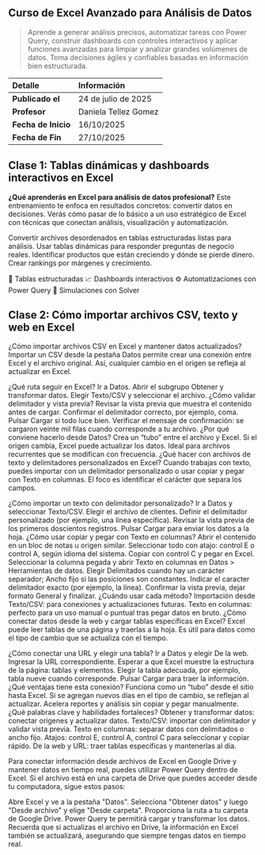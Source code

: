 ## Curso de Excel Avanzado para Análisis de Datos
> Aprende a generar análisis precisos, automatizar tareas con Power Query, construir dashboards con controles interactivos y aplicar funciones avanzadas para limpiar y analizar grandes volúmenes de datos. Toma decisiones ágiles y confiables basadas en información bien estructurada.

| Detalle | Información |
| :--- | :--- |
| **Publicado el** | 24 de julio de 2025 |
| **Profesor** | Daniela Tellez Gomez |
| **Fecha de Inicio** | 16/10/2025 |
| **Fecha de Fin** | 27/10/2025 |


## Clase 1: Tablas dinámicas y dashboards interactivos en Excel

**¿Qué aprenderás en Excel para análisis de datos profesional?**
Este entrenamiento te enfoca en resultados concretos: convertir datos en decisiones. Verás cómo pasar de lo básico a un uso estratégico de Excel con técnicas que conectan análisis, visualización y automatización.

Convertir archivos desordenados en tablas estructuradas listas para análisis.
Usar tablas dinámicas para responder preguntas de negocio reales.
Identificar productos que están creciendo y dónde se pierde dinero.
Crear rankings por márgenes y crecimiento.


🧩 Tablas estructuradas
📈 Dashboards interactivos
⚙️ Automatizaciones con Power Query
🧠 Simulaciones con Solver



## Clase 2: Cómo importar archivos CSV, texto y web en Excel

¿Cómo importar archivos CSV en Excel y mantener datos actualizados?
Importar un CSV desde la pestaña Datos permite crear una conexión entre Excel y el archivo original. Así, cualquier cambio en el origen se refleja al actualizar en Excel.

¿Qué ruta seguir en Excel?
Ir a Datos.
Abrir el subgrupo Obtener y transformar datos.
Elegir Texto/CSV y seleccionar el archivo.
¿Cómo validar delimitador y vista previa?
Revisar la vista previa que muestra el contenido antes de cargar.
Confirmar el delimitador correcto, por ejemplo, coma.
Pulsar Cargar si todo luce bien.
Verificar el mensaje de confirmación: se cargaron veinte mil filas cuando corresponde a tu archivo.
¿Por qué conviene hacerlo desde Datos?
Crea un “tubo” entre el archivo y Excel.
Si el origen cambia, Excel puede actualizar los datos.
Ideal para archivos recurrentes que se modifican con frecuencia.
¿Qué hacer con archivos de texto y delimitadores personalizados en Excel?
Cuando trabajas con texto, puedes importar con un delimitador personalizado o usar copiar y pegar con Texto en columnas. El foco es identificar el carácter que separa los campos.

¿Cómo importar un texto con delimitador personalizado?
Ir a Datos y seleccionar Texto/CSV.
Elegir el archivo de clientes.
Definir el delimitador personalizado (por ejemplo, una línea específica).
Revisar la vista previa de los primeros doscientos registros.
Pulsar Cargar para enviar los datos a la hoja.
¿Cómo usar copiar y pegar con Texto en columnas?
Abrir el contenido en un bloc de notas u origen similar.
Seleccionar todo con atajo: control E o control A, según idioma del sistema.
Copiar con control C y pegar en Excel.
Seleccionar la columna pegada y abrir Texto en columnas en Datos > Herramientas de datos.
Elegir Delimitados cuando hay un carácter separador; Ancho fijo si las posiciones son constantes.
Indicar el caracter delimitador exacto (por ejemplo, la línea).
Confirmar la vista previa, dejar formato General y finalizar.
¿Cuándo usar cada método?
Importación desde Texto/CSV: para conexiones y actualizaciones futuras.
Texto en columnas: perfecto para un uso manual o puntual tras pegar datos en bruto.
¿Cómo conectar datos desde la web y cargar tablas específicas en Excel?
Excel puede leer tablas de una página y traerlas a la hoja. Es útil para datos como el tipo de cambio que se actualiza con el tiempo.

¿Cómo conectar una URL y elegir una tabla?
Ir a Datos y elegir De la web.
Ingresar la URL correspondiente.
Esperar a que Excel muestre la estructura de la página: tablas y elementos.
Elegir la tabla adecuada, por ejemplo, tabla nueve cuando corresponde.
Pulsar Cargar para traer la información.
¿Qué ventajas tiene esta conexión?
Funciona como un “tubo” desde el sitio hasta Excel.
Si se agregan nuevos días en el tipo de cambio, se reflejan al actualizar.
Acelera reportes y análisis sin copiar y pegar manualmente.
¿Qué palabras clave y habilidades fortaleces?
Obtener y transformar datos: conectar orígenes y actualizar datos.
Texto/CSV: importar con delimitador y validar vista previa.
Texto en columnas: separar datos con delimitados o ancho fijo.
Atajos: control E, control A, control C para seleccionar y copiar rápido.
De la web y URL: traer tablas específicas y mantenerlas al día.


Para conectar información desde archivos de Excel en Google Drive y mantener datos en tiempo real, puedes utilizar Power Query dentro de Excel. Si el archivo está en una carpeta de Drive que puedes acceder desde tu computadora, sigue estos pasos:

Abre Excel y ve a la pestaña "Datos".
Selecciona "Obtener datos" y luego "Desde archivo" y elige "Desde carpeta".
Proporciona la ruta a tu carpeta de Google Drive.
Power Query te permitirá cargar y transformar los datos.
Recuerda que si actualizas el archivo en Drive, la información en Excel también se actualizará, asegurando que siempre tengas datos en tiempo real.
